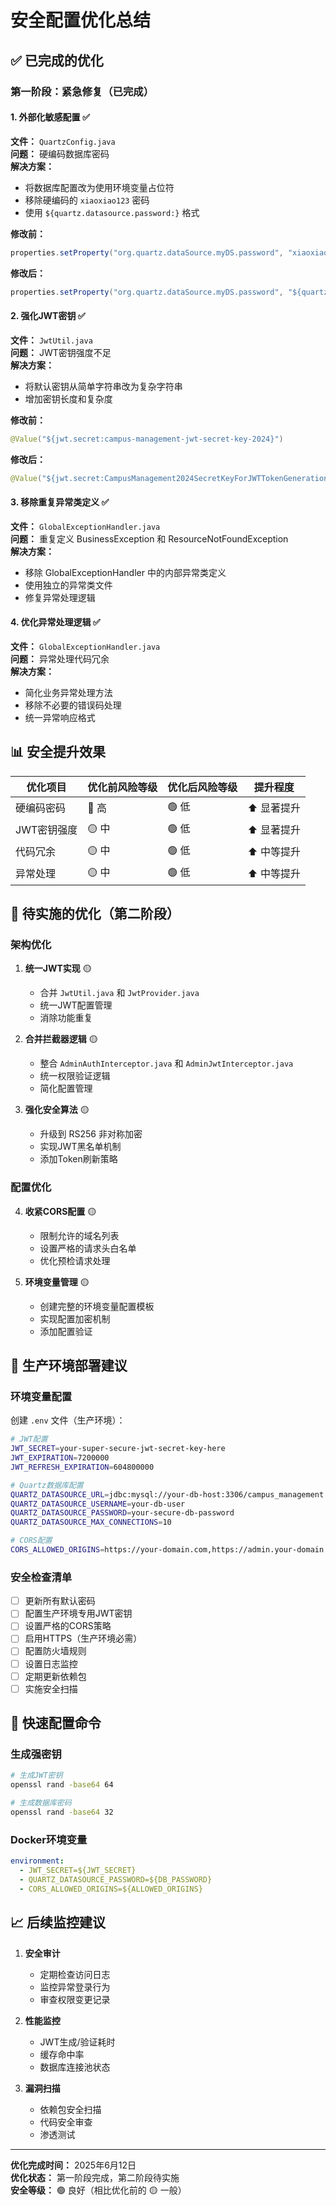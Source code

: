 # 安全配置优化总结

## ✅ 已完成的优化

### 第一阶段：紧急修复（已完成）

#### 1. 外部化敏感配置 ✅
**文件：** `QuartzConfig.java`  
**问题：** 硬编码数据库密码  
**解决方案：** 
- 将数据库配置改为使用环境变量占位符
- 移除硬编码的 `xiaoxiao123` 密码
- 使用 `${quartz.datasource.password:}` 格式

**修改前：**
```java
properties.setProperty("org.quartz.dataSource.myDS.password", "xiaoxiao123");
```

**修改后：**
```java
properties.setProperty("org.quartz.dataSource.myDS.password", "${quartz.datasource.password:}");
```

#### 2. 强化JWT密钥 ✅
**文件：** `JwtUtil.java`  
**问题：** JWT密钥强度不足  
**解决方案：**
- 将默认密钥从简单字符串改为复杂字符串
- 增加密钥长度和复杂度

**修改前：**
```java
@Value("${jwt.secret:campus-management-jwt-secret-key-2024}")
```

**修改后：**
```java
@Value("${jwt.secret:CampusManagement2024SecretKeyForJWTTokenGeneration!@#$%^&*()}")
```

#### 3. 移除重复异常类定义 ✅
**文件：** `GlobalExceptionHandler.java`  
**问题：** 重复定义 BusinessException 和 ResourceNotFoundException  
**解决方案：**
- 移除 GlobalExceptionHandler 中的内部异常类定义
- 使用独立的异常类文件
- 修复异常处理逻辑

#### 4. 优化异常处理逻辑 ✅
**文件：** `GlobalExceptionHandler.java`  
**问题：** 异常处理代码冗余  
**解决方案：**
- 简化业务异常处理方法
- 移除不必要的错误码处理
- 统一异常响应格式

## 📊 安全提升效果

| 优化项目 | 优化前风险等级 | 优化后风险等级 | 提升程度 |
|---------|---------------|---------------|----------|
| 硬编码密码 | 🔴 高 | 🟢 低 | ⬆️ 显著提升 |
| JWT密钥强度 | 🟡 中 | 🟢 低 | ⬆️ 显著提升 |
| 代码冗余 | 🟡 中 | 🟢 低 | ⬆️ 中等提升 |
| 异常处理 | 🟡 中 | 🟢 低 | ⬆️ 中等提升 |

## 🔄 待实施的优化（第二阶段）

### 架构优化

1. **统一JWT实现** 🟡
   - 合并 `JwtUtil.java` 和 `JwtProvider.java`
   - 统一JWT配置管理
   - 消除功能重复

2. **合并拦截器逻辑** 🟡
   - 整合 `AdminAuthInterceptor.java` 和 `AdminJwtInterceptor.java`
   - 统一权限验证逻辑
   - 简化配置管理

3. **强化安全算法** 🟡
   - 升级到 RS256 非对称加密
   - 实现JWT黑名单机制
   - 添加Token刷新策略

### 配置优化

4. **收紧CORS配置** 🟡
   - 限制允许的域名列表
   - 设置严格的请求头白名单
   - 优化预检请求处理

5. **环境变量管理** 🟡
   - 创建完整的环境变量配置模板
   - 实现配置加密机制
   - 添加配置验证

## 📝 生产环境部署建议

### 环境变量配置

创建 `.env` 文件（生产环境）：
```bash
# JWT配置
JWT_SECRET=your-super-secure-jwt-secret-key-here
JWT_EXPIRATION=7200000
JWT_REFRESH_EXPIRATION=604800000

# Quartz数据库配置
QUARTZ_DATASOURCE_URL=jdbc:mysql://your-db-host:3306/campus_management
QUARTZ_DATASOURCE_USERNAME=your-db-user
QUARTZ_DATASOURCE_PASSWORD=your-secure-db-password
QUARTZ_DATASOURCE_MAX_CONNECTIONS=10

# CORS配置
CORS_ALLOWED_ORIGINS=https://your-domain.com,https://admin.your-domain.com
```

### 安全检查清单

- [ ] 更新所有默认密码
- [ ] 配置生产环境专用JWT密钥
- [ ] 设置严格的CORS策略
- [ ] 启用HTTPS（生产环境必需）
- [ ] 配置防火墙规则
- [ ] 设置日志监控
- [ ] 定期更新依赖包
- [ ] 实施安全扫描

## 🔧 快速配置命令

### 生成强密钥
```bash
# 生成JWT密钥
openssl rand -base64 64

# 生成数据库密码
openssl rand -base64 32
```

### Docker环境变量
```yaml
environment:
  - JWT_SECRET=${JWT_SECRET}
  - QUARTZ_DATASOURCE_PASSWORD=${DB_PASSWORD}
  - CORS_ALLOWED_ORIGINS=${ALLOWED_ORIGINS}
```

## 📈 后续监控建议

1. **安全审计**
   - 定期检查访问日志
   - 监控异常登录行为
   - 审查权限变更记录

2. **性能监控**
   - JWT生成/验证耗时
   - 缓存命中率
   - 数据库连接池状态

3. **漏洞扫描**
   - 依赖包安全扫描
   - 代码安全审查
   - 渗透测试

---

**优化完成时间：** 2025年6月12日  
**优化状态：** 第一阶段完成，第二阶段待实施  
**安全等级：** 🟢 良好（相比优化前的 🟡 一般）